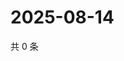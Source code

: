 # 2025-08-14

共 0 条

<!-- BEGIN ZHIHUVIDEO -->
<!-- 最后更新时间 Thu Aug 14 2025 22:12:15 GMT+0800 (China Standard Time) -->

<!-- END ZHIHUVIDEO -->
